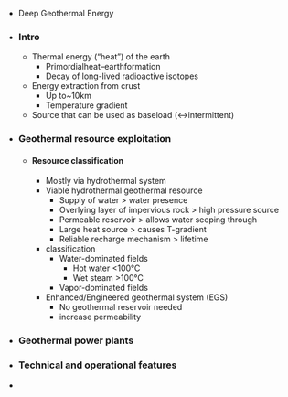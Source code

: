 - Deep Geothermal Energy
- ### Intro
	- Thermal energy (“heat”) of the earth
		- Primordialheat–earthformation
		- Decay of long-lived radioactive isotopes
	- Energy extraction from crust
		- Up to~10km
		- Temperature gradient
	- Source that can be used as baseload (<->intermittent)
- ### Geothermal resource exploitation
	- #### Resource classification
		- Mostly via hydrothermal system
		- Viable hydrothermal geothermal resource
			- Supply of water > water presence
			- Overlying layer of impervious rock > high pressure source
			- Permeable reservoir > allows water seeping through
			- Large heat source > causes T-gradient
			- Reliable recharge mechanism > lifetime
		- classification
			- Water-dominated fields
				- Hot water <100°C
				- Wet steam >100°C
			- Vapor-dominated fields
		- Enhanced/Engineered geothermal system (EGS)
			- No geothermal reservoir needed
			- increase permeability
- ### Geothermal power plants
- ### Technical and operational features
-